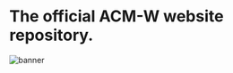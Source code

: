 # The official ACM-W website repository.

![banner](https://raw.githubusercontent.com/hemantmakkar/website-1/master/img/readme-img.png)
